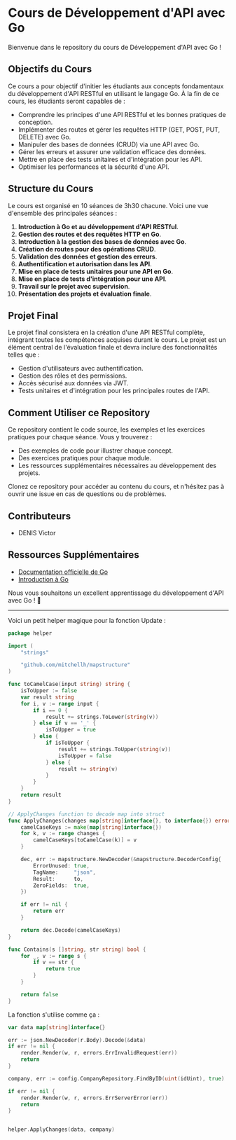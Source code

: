 # Cours de Développement d'API avec Go

Bienvenue dans le repository du cours de Développement d'API avec Go !

## Objectifs du Cours

Ce cours a pour objectif d'initier les étudiants aux concepts fondamentaux du développement d'API RESTful en utilisant le langage Go. À la fin de ce cours, les étudiants seront capables de :

- Comprendre les principes d'une API RESTful et les bonnes pratiques de conception.
- Implémenter des routes et gérer les requêtes HTTP (GET, POST, PUT, DELETE) avec Go.
- Manipuler des bases de données (CRUD) via une API avec Go.
- Gérer les erreurs et assurer une validation efficace des données.
- Mettre en place des tests unitaires et d'intégration pour les API.
- Optimiser les performances et la sécurité d'une API.

## Structure du Cours

Le cours est organisé en 10 séances de 3h30 chacune. Voici une vue d'ensemble des principales séances :

1. **Introduction à Go et au développement d'API RESTful**.
2. **Gestion des routes et des requêtes HTTP en Go**.
3. **Introduction à la gestion des bases de données avec Go**.
4. **Création de routes pour des opérations CRUD**.
5. **Validation des données et gestion des erreurs**.
6. **Authentification et autorisation dans les API**.
7. **Mise en place de tests unitaires pour une API en Go**.
8. **Mise en place de tests d'intégration pour une API**.
9. **Travail sur le projet avec supervision**.
10. **Présentation des projets et évaluation finale**.

## Projet Final

Le projet final consistera en la création d'une API RESTful complète, intégrant toutes les compétences acquises durant le cours. Le projet est un élément central de l'évaluation finale et devra inclure des fonctionnalités telles que :

- Gestion d'utilisateurs avec authentification.
- Gestion des rôles et des permissions.
- Accès sécurisé aux données via JWT.
- Tests unitaires et d'intégration pour les principales routes de l'API.

## Comment Utiliser ce Repository

Ce repository contient le code source, les exemples et les exercices pratiques pour chaque séance. Vous y trouverez :

- Des exemples de code pour illustrer chaque concept.
- Des exercices pratiques pour chaque module.
- Les ressources supplémentaires nécessaires au développement des projets.

Clonez ce repository pour accéder au contenu du cours, et n'hésitez pas à ouvrir une issue en cas de questions ou de problèmes.

## Contributeurs

- DENIS Victor

## Ressources Supplémentaires

- [Documentation officielle de Go](https://golang.org/doc/)
- [Introduction à Go](https://tour.golang.org/)

Nous vous souhaitons un excellent apprentissage du développement d'API avec Go ! 🚀

---

Voici un petit helper magique pour la fonction Update :

```go
package helper

import (
	"strings"

	"github.com/mitchellh/mapstructure"
)

func toCamelCase(input string) string {
	isToUpper := false
	var result string
	for i, v := range input {
		if i == 0 {
			result += strings.ToLower(string(v))
		} else if v == '_' {
			isToUpper = true
		} else {
			if isToUpper {
				result += strings.ToUpper(string(v))
				isToUpper = false
			} else {
				result += string(v)
			}
		}
	}
	return result
}

// ApplyChanges function to decode map into struct
func ApplyChanges(changes map[string]interface{}, to interface{}) error {
	camelCaseKeys := make(map[string]interface{})
	for k, v := range changes {
		camelCaseKeys[toCamelCase(k)] = v
	}

	dec, err := mapstructure.NewDecoder(&mapstructure.DecoderConfig{
		ErrorUnused: true,
		TagName:     "json",
		Result:      to,
		ZeroFields:  true,
	})

	if err != nil {
		return err
	}

	return dec.Decode(camelCaseKeys)
}

func Contains(s []string, str string) bool {
	for _, v := range s {
		if v == str {
			return true
		}
	}

	return false
}
```

La fonction s'utilise comme ça :

```go
var data map[string]interface{}

err := json.NewDecoder(r.Body).Decode(&data)
if err != nil {
    render.Render(w, r, errors.ErrInvalidRequest(err))
    return
}

company, err := config.CompanyRepository.FindByID(uint(idUint), true)

if err != nil {
    render.Render(w, r, errors.ErrServerError(err))
    return
}


helper.ApplyChanges(data, company)
```
